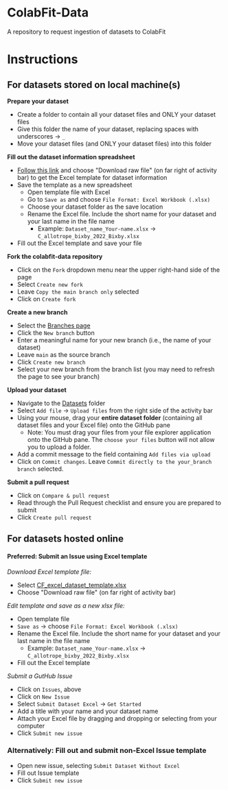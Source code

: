 # ColabFit-Data
A repository to request ingestion of datasets to ColabFit
  
# Instructions  
  
## For datasets stored on local machine(s)

**Prepare your dataset**
  
* Create a folder to contain all your dataset files and ONLY your dataset files
* Give this folder the name of your dataset, replacing spaces with underscores &rarr; `_`
* Move your dataset files (and ONLY your dataset files) into this folder

**Fill out the dataset information spreadsheet**
  
* [Follow this link](https://github.com/gpwolfe/colabfit-data/blob/main/CF_dataset_request_template.xltx) and choose "Download raw file" (on far right of activity bar) to get the Excel template for dataset information
* Save the template as a new spreadsheet
  * Open template file with Excel
  * Go to `Save as` and choose `File Format: Excel Workbook (.xlsx)`
  * Choose your dataset folder as the save location
  * Rename the Excel file. Include the short name for your dataset and your last name in the file name  
    * Example: `Dataset_name_Your-name.xlsx` &rarr; `C_allotrope_bixby_2022_Bixby.xlsx`
* Fill out the Excel template and save your file

**Fork the colabfit-data repository**
  
* Click on the `Fork` dropdown menu near the upper right-hand side of the page
* Select `Create new fork`
* Leave `Copy the main branch only` selected
* Click on `Create fork`
  
**Create a new branch**
* Select the [Branches page](https://github.com/gpwolfe/colabfit/branches)
* Click the `New branch` button
* Enter a meaningful name for your new branch (i.e., the name of your dataset)
* Leave `main` as the source branch
* Click `Create new branch`
* Select your new branch from the branch list (you may need to refresh the page to see your branch)
  
**Upload your dataset**
* Navigate to the [Datasets](https://github.com/gpwolfe/colabfit-data/tree/main/Datasets) folder
* Select `Add file` &rarr; `Upload files` from the right side of the activity bar
* Using your mouse, drag your **entire dataset folder** (containing all dataset files and your Excel file) onto the GitHub pane
  * Note: You must drag your files from your file explorer application onto the GitHub pane. The `choose your files` button will not allow you to upload a folder.
* Add a commit message to the field containing `Add files via upload`
* Click on `Commit changes`. Leave `Commit directly to the your_branch branch` selected.

**Submit a pull request**
* Click on `Compare & pull request`
* Read through the Pull Request checklist and ensure you are prepared to submit
* Click `Create pull request`
  
## For datasets hosted online
  
#### Preferred: Submit an Issue using Excel template
*Download Excel template file:*
* Select [CF_excel_dataset_template.xlsx](https://github.com/gpwolfe/colabfit-data/blob/main/CF_dataset_request_template.xltx)
* Choose "Download raw file" (on far right of activity bar)

*Edit template and save as a new xlsx file:* 
* Open template file
* `Save as` &rarr; choose `File Format: Excel Workbook (.xlsx)`
* Rename the Excel file. Include the short name for your dataset and your last name in the file name  
  * Example: `Dataset_name_Your-name.xlsx` &rarr; `C_allotrope_bixby_2022_Bixby.xlsx`
* Fill out the Excel template

*Submit a GutHub Issue* 
* Click on `Issues`, above
* Click on `New Issue`
* Select `Submit Dataset Excel` &rarr; `Get Started`
* Add a title with your name and your dataset name
* Attach your Excel file by dragging and dropping or selecting from your computer
* Click `Submit new issue`

### Alternatively: Fill out and submit non-Excel Issue template

* Open new issue, selecting `Submit Dataset Without Excel`
* Fill out Issue template
* Click `Submit new issue`
    
